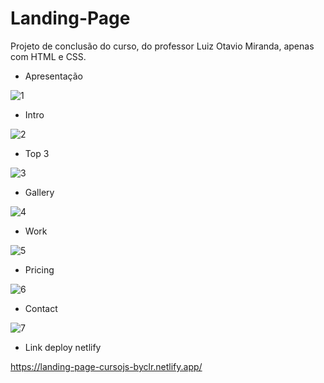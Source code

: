 # Landing-Page

Projeto de conclusão do curso, do professor Luiz Otavio Miranda, apenas com HTML e CSS.

* Apresentação

![1](https://user-images.githubusercontent.com/95532270/159801969-31e125bc-723d-4133-b357-da0376254f6b.JPG)

* Intro

![2](https://user-images.githubusercontent.com/95532270/159802035-b528eb4b-9aab-4ad1-876f-edde0244abcb.JPG)

* Top 3

![3](https://user-images.githubusercontent.com/95532270/159802080-70c1828d-2c57-472f-b7a7-c50ed7d07665.JPG)

* Gallery 

![4](https://user-images.githubusercontent.com/95532270/159802146-72d7cfe5-2102-4e9f-8f77-67778c4032d4.JPG)

* Work

![5](https://user-images.githubusercontent.com/95532270/159802196-36dcbeec-e65b-426d-969a-eb04112f7e8d.JPG)

* Pricing

![6](https://user-images.githubusercontent.com/95532270/159802249-bd82bfe7-bcd3-4fae-838b-ca7da33580bd.JPG)

* Contact

![7](https://user-images.githubusercontent.com/95532270/159802274-c1b79823-a32a-49fd-91c1-ebbe09cf6dc1.JPG)

* Link deploy netlify

https://landing-page-cursojs-byclr.netlify.app/
